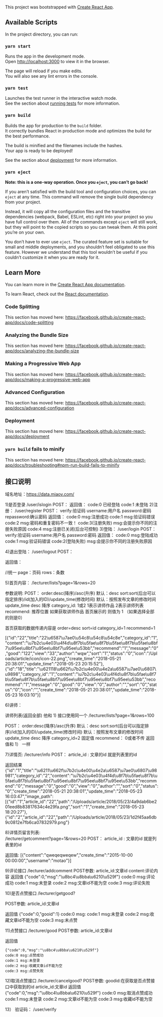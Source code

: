 This project was bootstrapped with [Create React App](https://github.com/facebook/create-react-app).

## Available Scripts

In the project directory, you can run:

### `yarn start`

Runs the app in the development mode.<br />
Open [http://localhost:3000](http://localhost:3000) to view it in the browser.

The page will reload if you make edits.<br />
You will also see any lint errors in the console.

### `yarn test`

Launches the test runner in the interactive watch mode.<br />
See the section about [running tests](https://facebook.github.io/create-react-app/docs/running-tests) for more information.

### `yarn build`

Builds the app for production to the `build` folder.<br />
It correctly bundles React in production mode and optimizes the build for the best performance.

The build is minified and the filenames include the hashes.<br />
Your app is ready to be deployed!

See the section about [deployment](https://facebook.github.io/create-react-app/docs/deployment) for more information.

### `yarn eject`

**Note: this is a one-way operation. Once you `eject`, you can’t go back!**

If you aren’t satisfied with the build tool and configuration choices, you can `eject` at any time. This command will remove the single build dependency from your project.

Instead, it will copy all the configuration files and the transitive dependencies (webpack, Babel, ESLint, etc) right into your project so you have full control over them. All of the commands except `eject` will still work, but they will point to the copied scripts so you can tweak them. At this point you’re on your own.

You don’t have to ever use `eject`. The curated feature set is suitable for small and middle deployments, and you shouldn’t feel obligated to use this feature. However we understand that this tool wouldn’t be useful if you couldn’t customize it when you are ready for it.

## Learn More

You can learn more in the [Create React App documentation](https://facebook.github.io/create-react-app/docs/getting-started).

To learn React, check out the [React documentation](https://reactjs.org/).

### Code Splitting

This section has moved here: https://facebook.github.io/create-react-app/docs/code-splitting

### Analyzing the Bundle Size

This section has moved here: https://facebook.github.io/create-react-app/docs/analyzing-the-bundle-size

### Making a Progressive Web App

This section has moved here: https://facebook.github.io/create-react-app/docs/making-a-progressive-web-app

### Advanced Configuration

This section has moved here: https://facebook.github.io/create-react-app/docs/advanced-configuration

### Deployment

This section has moved here: https://facebook.github.io/create-react-app/docs/deployment

### `yarn build` fails to minify

This section has moved here: https://facebook.github.io/create-react-app/docs/troubleshooting#npm-run-build-fails-to-minify


## 接口说明
域名地址：https://data.miaov.com/

1)是否登录
	/user/islogin
POST：
返回值：
	code:0 已经登陆
	code:1 未登陆
2)注册：
	/user/register
POST：
	verify:验证码
	username:用户名
	password:密码
	repassword:确认密码
返回值：
	code:0 msg:注册成功
	code:1 msg:验证码错误
	code:2 msg:密码和重复密码不一致！
	code:3(注册失败) msg:会提示你不同的注册失败原因
	code:4 msg:注册已关闭(后台可控制)
3)登陆：
	/user/login
POST：
	verify:验证码
	username:用户名
	password:密码
返回值：
	code:0 msg:登陆成功
	code:1 msg:验证码错误
	code:2(登陆失败) msg:会提示你不同的注册失败原因


4)退出登陆：
	/user/logout
POST：

返回值：

//统一
page：页码
rows：条数

5)首页内容：
	/lecturer/lists?page=1&rows=20

参数说明:
POST：
	order:desc(降序)/asc(升序) 默认：desc
	sort:sort(后台可以指定排序)/id(加入的ID)/update_time(修改时间) 默认：按照发布文章的修改时间update_time  desc 降序
	category_id: 1或2  1表示讲师作品   2表示讲师列表
	recommend: 推荐位置  如果获取讲师作品 首页展示的 则值为 1 （如果选择全部的则是0）


首页获取的数据传递内容是
	order=desc 
	sort=id
	category_id=1
	recommend=1

[{"id":"22","title":"22\u6587\u7ae0\u54c8\u54c8\u54c8e","category_id":"1","content":"\u7b2c\u4e03\u4f4d\u8f7b\u5fae\u8f7b\u5fae\u8f7b\u5fae\u8bf7\u95ee\u8bf7\u95ee\u8bf7\u95ee\u53bb","recommend":"1","message":"0","good":"122","view":"33","author":"wqw","sort":"1","status":"0","icon":"\/Uploads\/article\/icon\/icon-22.png","create_time":"2018-05-21 20:38:01","update_time":"2018-05-23 20:15:52"},{"id":"18","title":"\u621118\u662f\u7b2c\u4e00\u4e2a\u6587\u7ae0\u6807\u9898","category_id":"1","content":"\u7b2c\u4e03\u4f4d\u8f7b\u5fae\u8f7b\u5fae\u8f7b\u5fae\u8bf7\u95ee\u8bf7\u95ee\u8bf7\u95ee\u53bb","recommend":"1","message":"0","good":"0","view":"0","author":"","sort":"0","status":"0","icon":"","create_time":"2018-05-21 20:38:01","update_time":"2018-05-23 16:03:10"}]



6)讲师：

讲师列表(返回全部) 他和 1) 接口使用同一个 
/lecturer/lists?page=1&rows=100


POST：
	order:desc(降序)/asc(升序) 默认：desc
	sort:sort(后台可以指定排序)/id(加入的ID)/update_time(修改时间) 默认：按照发布文章的修改时间update_time  desc 降序
	category_id=2  固定值
	recommend： 0或者不传
	返回值和 1） 一样


7)详情页:
	/lecturer/info
POST：
	article_id : 文章的id 就是列表里的id

返回结果
{"id":"1","title":"\u6211\u662f\u7b2c\u4e00\u4e2a\u6587\u7ae0\u6807\u98981","category_id":"2","content":"\u7b2c\u4e03\u4f4d\u8f7b\u5fae\u8f7b\u5fae\u8f7b\u5fae\u8bf7\u95ee\u8bf7\u95ee\u8bf7\u95ee\u53bb","recommend":"0","message":"0","good":"0","view":"0","author":"","sort":"0","status":"0","create_time":"2018-05-21 20:38:01","update_time":"2018-05-23 16:03:47","image_path":[{"id":"1","article_id":"22","path":"\/Uploads\/article\/2018\/05\/23\/4a9dab6be201eed8b83817634c4e29fa.png","sort":"1","create_time":"2018-05-23 18:20:27"},{"id":"2","article_id":"22","path":"\/Uploads\/article\/2018\/05\/23\/1d2f45aa6db9c0812e7fb6ca07832979.png"}



8)详情页留言列表:			
	/lecturer/getcomment?page=1&rows=20
POST：
	article_id : 文章的id 就是列表里的id

返回值:
	[{"content":"qweqeqweqew","create_time":"2015-10-00 00:00:00","username":"motao"}]



9)评论接口
/lecturer/addcomment
POST参数:
	article_id:文章id
	content:评论内容
返回值
	{"code":0,"msg":"\u8bc4\u8bba\u6210\u529f"}
	code:0 msg:评论成功
	code:1 msg:未登录
	code:2 msg:文章id不能为空
	code:3 msg:评论失败



10)是否点赞接口
	/lecturer/getgood?

POST参数:
	article_id:文章id

返回值 
	{"code":0,"gooid":1}
	code:0 msg:
	code:1 msg:未登录
	code:2 msg:收藏文章id不能为空
	code:3 msg:未点赞
	




11)点赞接口
	/lecturer/good
POST参数:
	article_id:文章id

返回值 

	{"code":0,"msg":"\u8bc4\u8bba\u6210\u529f"}
	code:0 msg:点赞成功
	code:1 msg:未登录
	code:2 msg:收藏文章id不能为空
	code:3 msg:点赞失败


12)取消点赞接口
	/lecturer/cancelgood?
POST参数:
	goodid:在获取是否点赞接口中获取到的id
	article_id:文章id
返回值
	{"code":0,"msg":"\u8bc4\u8bba\u6210\u529f"}
	code:0 msg:取消点赞成功
	code:1 msg:未登录
	code:2 msg:文章id不能为空
	code:3 msg:收藏id不能为空

13） 验证码： /user/verify